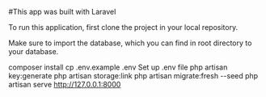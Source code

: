 #This app was built with Laravel

To run this application, first clone the project in your local repository.

Make sure to import the database, which you can find in root directory to your database.

composer install
cp .env.example .env
Set up .env file
php artisan key:generate
php artisan storage:link
php artisan migrate:fresh --seed
php artisan serve
http://127.0.0.1:8000
